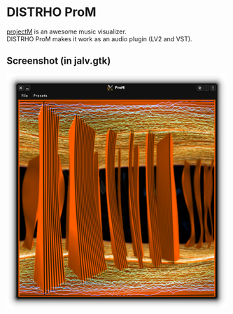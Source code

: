 # DISTRHO ProM

[projectM](http://projectm.sourceforge.net/) is an awesome music visualizer.<br/>
DISTRHO ProM makes it work as an audio plugin (LV2 and VST).<br/>

## Screenshot (in jalv.gtk)
![ProM](https://raw.githubusercontent.com/DISTRHO/prom/master/plugins/ProM/Screenshot.png "ProM")<br/>
